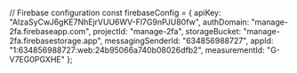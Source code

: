 // Firebase configuration
const firebaseConfig = {
    apiKey: "AIzaSyCwJ6gKE7NhEjrVUU6WV-Fl7G9nPJU80fw",
    authDomain: "manage-2fa.firebaseapp.com",
    projectId: "manage-2fa",
    storageBucket: "manage-2fa.firebasestorage.app",
    messagingSenderId: "634856988727",
    appId: "1:634856988727:web:24b95066a740b08026dfb2",
    measurementId: "G-V7EG0PGXHE"
};